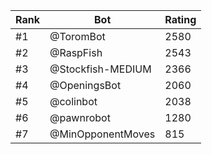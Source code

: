 Rank|Bot|Rating
---|---|---
#1|@ToromBot|2580
#2|@RaspFish|2543
#3|@Stockfish-MEDIUM|2366
#4|@OpeningsBot|2060
#5|@colinbot|2038
#6|@pawnrobot|1280
#7|@MinOpponentMoves|815
